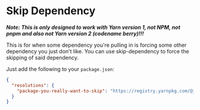 # Skip Dependency

**_Note: This is only designed to work with Yarn version 1, not NPM, not pnpm and also not Yarn version 2 (codename berry)!!!_**

This is for when some dependency you're pulling in is forcing some other dependency you just don't like.
You can use skip-dependency to force the skipping of said dependency.

Just add the following to your `package.json`:

```json
{
  "resolutions": {
    "package-you-really-want-to-skip": "https://registry.yarnpkg.com/@jdxcode/skip-dependency/-/skip-dependency-1.0.2.tgz"
  }
}
```
